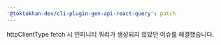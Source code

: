 ```yaml
---
'@toktokhan-dev/cli-plugin-gen-api-react-query': patch
---
```


httpClientType fetch 시 인피니티 쿼리가 생성되지 않았던 이슈를 해결했습니다.
